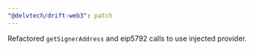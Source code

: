 ```yaml
---
"@delvtech/drift-web3": patch
---
```


Refactored `getSignerAddress` and eip5792 calls to use injected provider.
